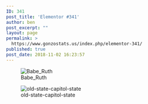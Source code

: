 ```yaml
---
ID: 341
post_title: 'Elementor #341'
author: ben
post_excerpt: ""
layout: page
permalink: >
  https://www.gonzostats.us/index.php/elementor-341/
published: true
post_date: 2018-11-02 16:23:57
---
```

<figure><img src="http://www.gonzostats.us/wp-content/uploads/2018/08/Babe_Ruth.jpg" alt="Babe_Ruth" /><figcaption>Babe_Ruth</figcaption></figure><figure><img src="http://www.gonzostats.us/wp-content/uploads/2018/08/old-state-capitol-state.jpg" alt="old-state-capitol-state" /><figcaption>old-state-capitol-state</figcaption></figure>